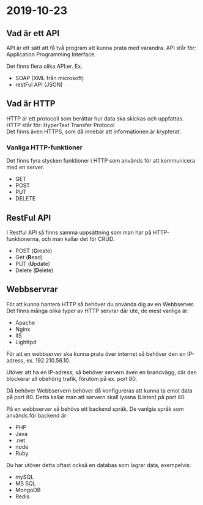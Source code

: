 #  2019-10-23

## Vad är ett API
API är ett sätt att få två program att kunna prata med varandra.
API står för: Application Programming Interface.

Det finns flera olika API:er. Ex.
- SOAP (XML från microsoft)
- restFul API (JSON)

## Vad är HTTP
HTTP är ett protocoll som berättar hur data ska skickas och uppfattas. \
HTTP står för: HyperText Transfer Protocol \
Det finns även HTTPS, som då innebär att informationen är krypterat.

### Vanliga HTTP-funktioner
Det finns fyra stycken funktioner i HTTP som används för att kommunicera med en server.
- GET
- POST
- PUT
- DELETE

## RestFul API
I Restful API så finns samma uppsättning som man har på HTTP-funktionerna, och man kallar det för CRUD.
- POST (**C**reate)
- Get (**R**ead)
- PUT (**U**pdate)
- Delete (**D**elete)

## Webbservrar
För att kunna hantera HTTP så behöver du använda dig av en Webbserver. Det finns många olika typer av HTTP servrar där ute, de mest vanliga är:
- Apache
- Nginx
- IIS
- Lighttpd

För att en webbserver ska kunna prata över internet så behöver den en IP-adress, ex. 192.210.56.10.

Utöver att ha en IP-adress, så behöver servern även en brandvägg, där den blockerar all obehörig trafik, förutom på ex. port 80.

Då behöver Webbservern behöver då konfigureras att kunna ta emot data på port 80. Detta kallar man att servern skall lyssna (Listen) på port 80.

På en webbserver så behövs ett backend språk. De vanlgia språk som används för backend är:
- PHP
- Java
- .net
- node
- Ruby

Du har utöver detta oftast också en databas som lagrar data, exempelvis:
- mySQL
- MS SQL
- MongoDB
- Redis